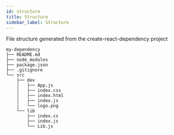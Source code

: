 ```yaml
---
id: structure
title: Structure
sidebar_label: Structure
---
```


File structure generated from the create-react-dependency project

```
my-dependency
├── README.md
├── node_modules
├── package.json
├── .gitignore
└── src
    ├── dev
    │   ├── App.js
    │   ├── index.css
    │   ├── index.html
    │   ├── index.js
    │   └── logo.png
    └── lib
        ├── index.cs
        ├── index.js
        └── Lib.js
```
